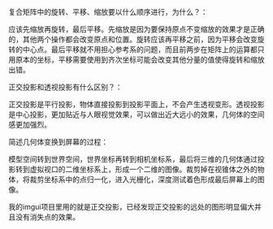 复合矩阵中的旋转、平移、缩放要以什么顺序进行，为什么？：



应该先缩放再旋转，最后平移。先缩放是因为要保持原点不变缩放的效果才是正确的，其他两个操作都会改变原点和位置。旋转应该再平移之前，因为平移会改变旋转的中心点。最后平移就不用担心参考系的问题，而且前两步在矩阵上的运算都只用原本的坐标，平移需要使用到齐次坐标可能会改变其他分量的值使得旋转和缩放出错。



正交投影和透视投影有什么区别？：

正交投影是平行投影，物体直接投影到投影平面上，不会产生透视变形。透视投影是中心投影，更加贴近与人眼视觉效果，可以做出近大远小的效果，几何体的空间感更加强烈。



简述几何体变换到屏幕的过程：

模型空间转到世界空间，世界坐标再转到相机坐标系，最后将三维的几何体通过投影转到虚拟视口的二维坐标系上，形成一个二维的图像。裁剪掉在视锥体之外的物体，将裁剪坐标系中的点归一化，进入光栅化，深度测试着色形成最后屏幕上的图像。



我的imgui项目里用的就是正交投影，已经发现正交投影的远处的图形明显偏大并且没有消失点的效果。
